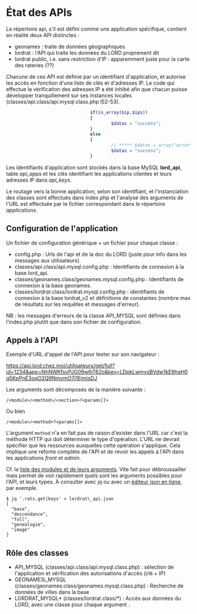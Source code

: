 # État des APIs

Le répertoire api, s'il est défini comme une application spécifique, contient en réalité deux API distinctes :

* geonames : traite de données géographiques
* lordrat : l'API qui traite les données du LORD proprement dit
* lordrat public, i.e. sans restriction d'IP : apparemment juste pour la carte des rateries (??)

Chacune de ces API est définie par un identifiant d'application, et autorise les accès en fonction d'une liste
de clés et d'adresses IP. Le code qui effectue la vérification des adresses IP a été inhibé afin que chacun
puisse développer tranquillement sur ses instances locales (classes/api.class/api.mysql.class.php l52-53).

```php
                                if(in_array($ip,$ips)) 
                                { 
                                        $datas = "success"; 
                                } 
                                else 
                                { 
                                        // ***** $datas = array("error" => API_ERROR_IP_NOT_IN_LIST); 
                                        $datas = "success"; 
                                } 

```


Les identifiants d'application sont stockés dans la base MySQL **lord\_api**, table *api\_apps* et les clés
identifiant les applications clientes et leurs adresses IP dans *api\_keys*.

Le routage vers la bonne application, selon son identifiant, et l'instanciation des classes sont effectués
dans index.php et l'analyse des arguments de l'URL est effectuée par le fichier correspondant dans le
répertoire *applications*.

## Configuration de l'application

Un fichier de configuration générique + un fichier pour chaque classe :

* config.php : Urls de l'api et de la doc du LORD (juste pour info dans les messages aux utilisateurs)
* classes/api.class/api.mysql.config.php : Identifiants de connexion à la base lord\_api.
* classes/geonames.class/geonames.mysql.config.php : Identifiants de connexion à la base geonames.
* classes/lordrat.class/lordrat.mysql.config.php : identifiants de connexion à la base lordrat\_v2 et
  définitions de constantes (nombre max de résultats sur les requêtes et messages d'erreur).

NB : les messages d'erreurs de la classe API\_MYSQL sont définies dans l'index.php plutôt que dans son
fichier de configuration.

## Appels à l'API

Exemple d'URL d'appel de l'API pour tester sur son navigateur :

https://api.lord.chez.moi/utilisateurs/get/full?id=1234&app=NhNWKfsvPJG09wlhT62o&key=LDpkLwmysBVdw1kE9hqH0q5KpPnE3oqO2Q9NmvmO7i1EjmisDJ

Les arguments sont décomposés de la manière suivante :

```
/<module>/<method>/<section>?<params[]>
```

Ou bien

```
/<module>/<method>?<params[]>
```

L'argument `method` n'a en fait pas de raison d'exister dans l'URL car c'est la méthode HTTP qui doit déterminer le
type d'opération. L'URL ne devrait spécifier que les ressources auxquelles cette opération s'applique. Cela
implique une refonte complète de l'API et de revoir les appels à l'API dans les applications _front_ et _admin_.

Cf. la [liste des modules et de leurs arguments](./lordrat_api.json). Vite fait pour débroussailler mais
permet de voir rapidement quels sont les arguments possibles pour l'API, et leurs types. À consulter avec jq
ou avec un [éditeur json en ligne](https://jsoneditoronline.org/), par exemple.

```
$ jq '.rats.get|keys' < lordrat\_api.json 
[
  "base",
  "descendance",
  "full",
  "genealogie",
  "image"
]

```

## Rôle des classes

* API\_MYSQL (classes/api.class/api.mysql.class.php) : sélection de l'application et vérification des
  autorisations d'accès (clé + IP)
* GEONAMESi\_MYSQL (classes/geonames.class/geonames.mysql.class.php) : Recherche de données de villes dans la
  base
* LORDRAT\_MYSQL\* (classes/lordrat.class/\*) : Accès aux données du LORD, avec une classe pour chaque argument <module>.



